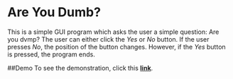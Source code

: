 # Are You Dumb?

This is a simple GUI program which asks the user a simple question: Are you dvmp?
The user can either click the _Yes_ or _No_ button.
If the user presses _No_, the position of the button changes.
However, if the _Yes_ button is pressed, the program ends.

##Demo
To see the demonstration, click this [**link**](https://youtu.be/U75lMoohPCs).
